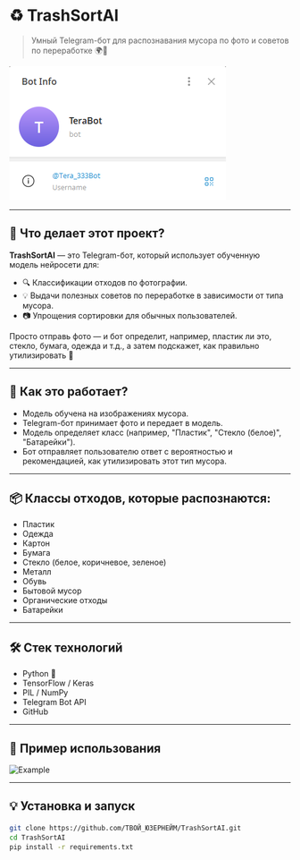 # ♻️ TrashSortAI

> Умный Telegram-бот для распознавания мусора по фото и советов по переработке 🌍📸

![Preview](https://github.com/Ra1ny7/TrashSortAI/raw/main/1.png)

---

## 🤖 Что делает этот проект?

**TrashSortAI** — это Telegram-бот, который использует обученную модель нейросети для:
- 🔍 Классификации отходов по фотографии.
- 💡 Выдачи полезных советов по переработке в зависимости от типа мусора.
- 📷 Упрощения сортировки для обычных пользователей.

Просто отправь фото — и бот определит, например, пластик ли это, стекло, бумага, одежда и т.д., а затем подскажет, как правильно утилизировать 💪

---

## 🚀 Как это работает?

- Модель обучена на изображениях мусора.
- Telegram-бот принимает фото и передает в модель.
- Модель определяет класс (например, "Пластик", "Стекло (белое)", "Батарейки").
- Бот отправляет пользователю ответ с вероятностью и рекомендацией, как утилизировать этот тип мусора.

---

## 📦 Классы отходов, которые распознаются:

- Пластик
- Одежда
- Картон
- Бумага
- Стекло (белое, коричневое, зеленое)
- Металл
- Обувь
- Бытовой мусор
- Органические отходы
- Батарейки

---

## 🛠 Стек технологий

- Python 🐍
- TensorFlow / Keras
- PIL / NumPy
- Telegram Bot API
- GitHub

---

## 📸 Пример использования

![Example](https://github.com/ra1ny/TrashSortAI/raw/main/2.png)

---

## 💡 Установка и запуск

```bash
git clone https://github.com/ТВОЙ_ЮЗЕРНЕЙМ/TrashSortAI.git
cd TrashSortAI
pip install -r requirements.txt
